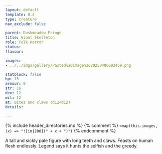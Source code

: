 ```yaml
---
layout: default
template: 0.4
type: creature
nav_exclude: false

parent: Duskmeadow Fringe
title: Giant Skelleton
role: Folk Horror
status:
flavour: 

images:
- ../../imgs/gallery/Pasted%20image%2020250406092459.png

statblock: false
hp: 15
armour: 0
str: 16
dex: 12
wil: 12
at: Bites and claws (d12+d12)
details:

---
```


{% include header_directories.md %}
{% comment %}
`=map(this.images, (x) => "![im|200](" + x + ")")`
{% endcomment %}

A tall and sickly pale figure with long teeth and claws.
Feasts on human flesh endlessly.
Legend says it hunts the selfish and the greedy.